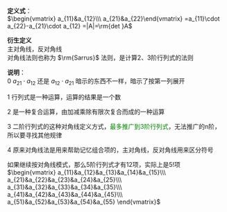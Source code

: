 **定义式**：  
 $\begin{vmatrix}  
a_{11}&a_{12}\\\   
a_{21}&a_{22}\end{vmatrix}  
=a_{11}\cdot a_{22}-a_{21}\cdot a_{12}  
=|A|=\rm{det }A$   
  
**衍生定义**  
主对角线，反对角线  
对角线法则也称为 $\rm{Sarrus}$ 法则，是计算2、3阶行列式的法则  
  
**说明**：  
0  $a_{21}\cdot a_{12}$ 还是 $a_{12}\cdot a_{21}$ 暗示的东西不一样，暗示了按第一列展开  
  
1 行列式是一种运算，运算的结果是一个数  
  
2 是一种复合运算，由加减乘除有限次复合而成的一种运算  
  
3 二阶行列式的这种对角线定义方式，<font color=green>最多推广到3阶行列式</font>，无法推广的n阶，所以要寻找其他规律  
  
4 原来对角线法是用来帮助记忆组合项的，主对角线，反对角线用来区分符号  
  
如果继续按对角线模式，那么5阶行列式才有12项，实际上是5!项  
 $\begin{vmatrix}  
a_{11}&a_{12}&a_{13}&a_{14}&a_{15}\\\   
a_{21}&a_{22}&a_{23}&a_{24}&a_{25}\\\   
a_{31}&a_{32}&a_{33}&a_{34}&a_{35}\\\   
a_{41}&a_{42}&a_{43}&a_{44}&a_{45}\\\   
a_{51}&a_{52}&a_{53}&a_{54}&a_{55}  
\end{vmatrix}$   
  
